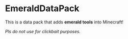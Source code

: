 # EmeraldDataPack
This is a data pack that adds **emerald tools** into Minecraft!

*Pls do not use for clickbait purposes.*
